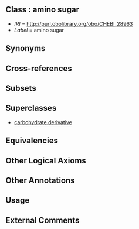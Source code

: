 
## Class : amino sugar

 * *IRI* = http://purl.obolibrary.org/obo/CHEBI_28963
 * *Label* = amino sugar

## Synonyms


## Cross-references


## Subsets


## Superclasses

 * [carbohydrate derivative](../../CHEBI/99/CHEBI_63299.md)

## Equivalencies


## Other Logical Axioms


## Other Annotations


## Usage


## External Comments

